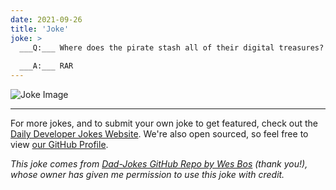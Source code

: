 ```yaml
---
date: 2021-09-26
title: 'Joke'
joke: >
  ___Q:___ Where does the pirate stash all of their digital treasures?
  
  ___A:___ RAR
---
```



![Joke Image](https://private.xtrp.io/projects/DailyDeveloperJokes/public_image_server/images/5e1259620ca4d.png)

---

For more jokes, and to submit your own joke to get featured, check out the [Daily Developer Jokes Website](https://dailydeveloperjokes.github.io/). We're also open sourced, so feel free to view [our GitHub Profile](https://github.com/dailydeveloperjokes).


_This joke comes from [Dad-Jokes GitHub Repo by Wes Bos](https://github.com/wesbos/dad-jokes) (thank you!), whose owner has given me permission to use this joke with credit._

<!--
Joke text:
**Q:** Where does the pirate stash all of their digital treasures?

**A:** RAR
 -->


